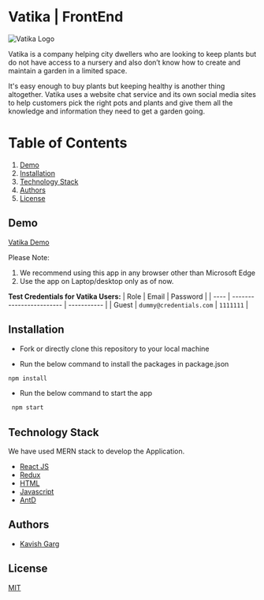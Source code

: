 # Vatika | FrontEnd

![Vatika Logo](https://res.cloudinary.com/ds4gbbc6g/image/upload/v1665863257/Vatika/React%20FrontEnd/logo_lcxupl.png)

Vatika is a company helping city dwellers who are looking to keep plants but do not have access to a nursery and also don’t know how to create and maintain a garden in a limited space.

It's easy enough to buy plants but keeping healthy is another thing altogether.
Vatika uses a website chat service and its own social media sites to help customers pick the right pots and plants and give them all the knowledge and information they need to get a garden going.

# Table of Contents

1. [Demo](#demo)
2. [Installation](#installation)
3. [Technology Stack](#technology-stack)
4. [Authors](#authors)
5. [License](#license)

## Demo

[Vatika Demo](https://vatika.netlify.app/)

Please Note:

1. We recommend using this app in any browser other than Microsoft Edge
2. Use the app on Laptop/desktop only as of now.

**Test Credentials for Vatika Users:**
| Role | Email  | Password |
| ---- | ------------------------ | ----------- |
| Guest | `dummy@credentials.com` | `1111111` |

## Installation

- Fork or directly clone this repository to your local machine

- Run the below command to install the packages in package.json

```bash
npm install
```

- Run the below command to start the app

```bash
 npm start
```

## Technology Stack

We have used MERN stack to develop the Application.

- [React JS](https://reactjs.org/)
- [Redux](https://react-redux.js.org/introduction/getting-started)
- [HTML](https://developer.mozilla.org/en-US/docs/Web/HTML)
- [Javascript](https://developer.mozilla.org/en-US/docs/Web/JavaScript)
- [AntD](https://ant.design/)

## Authors

- [Kavish Garg](https://github.com/Kavish15)

## License

[MIT](https://opensource.org/licenses/MIT)
